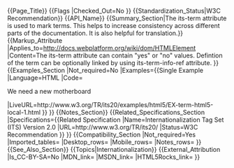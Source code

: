 {{Page_Title}}
{{Flags
|Checked_Out=No
}}
{{Standardization_Status|W3C Recommendation}}
{{API_Name}}
{{Summary_Section|The its-term attribute is used to mark terms. This helps to increase consistency across different parts of the documentation. It is also helpful for translation.}}
{{Markup_Attribute
|Applies_to=http://docs.webplatform.org/wiki/dom/HTMLElement
|Content=The its-term attribute can contain "yes" or "no" values. Defintion of the term can be optionally linked by using its-term-info-ref attribute.
}}
{{Examples_Section
|Not_required=No
|Examples={{Single Example
|Language=HTML
|Code=<!DOCTYPE html>
<html lang="en">
  <head>
    <meta charset="utf-8">
    <title>Terminology test: default</title>
  </head>
  <body>
    <p>We need a new <span its-term="yes">motherboard</span>
    </p>
  </body>
</html>
|LiveURL=http://www.w3.org/TR/its20/examples/html5/EX-term-html5-local-1.html
}}
}}
{{Notes_Section}}
{{Related_Specifications_Section
|Specifications={{Related Specification
|Name=Internationalization Tag Set (ITS) Version 2.0
|URL=http://www.w3.org/TR/its20/
|Status=W3C Recommendation
}}
}}
{{Compatibility_Section
|Not_required=Yes
|Imported_tables=
|Desktop_rows=
|Mobile_rows=
|Notes_rows=
}}
{{See_Also_Section}}
{{Topics|Internationalization}}
{{External_Attribution
|Is_CC-BY-SA=No
|MDN_link=
|MSDN_link=
|HTML5Rocks_link=
}}
